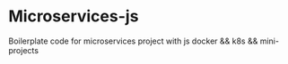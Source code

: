 # Microservices-js
Boilerplate code for microservices project with js docker &amp;&amp; k8s &amp;&amp; mini-projects
